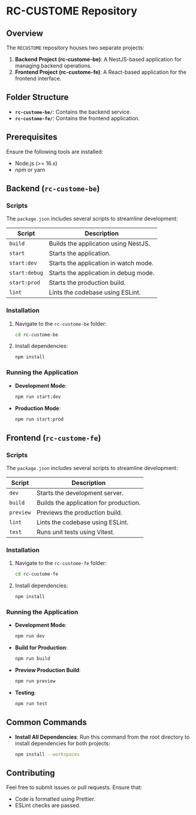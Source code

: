 # RC-CUSTOME Repository

## Overview

The `RECUSTOME` repository houses two separate projects:

1. **Backend Project (rc-custome-be)**: A NestJS-based application for managing backend operations.
2. **Frontend Project (rc-custome-fe)**: A React-based application for the frontend interface.

## Folder Structure

-   **`rc-custome-be/`**: Contains the backend service.
-   **`rc-custome-fe/`**: Contains the frontend application.

## Prerequisites

Ensure the following tools are installed:

-   Node.js (>= 16.x)
-   npm or yarn

## Backend (`rc-custome-be`)

### Scripts

The `package.json` includes several scripts to streamline development:

| Script        | Description                           |
| ------------- | ------------------------------------- |
| `build`       | Builds the application using NestJS.  |
| `start`       | Starts the application.               |
| `start:dev`   | Starts the application in watch mode. |
| `start:debug` | Starts the application in debug mode. |
| `start:prod`  | Starts the production build.          |
| `lint`        | Lints the codebase using ESLint.      |

### Installation

1. Navigate to the `rc-custome-be` folder:
    ```bash
    cd rc-custome-be
    ```
2. Install dependencies:
    ```bash
    npm install
    ```

### Running the Application

-   **Development Mode**:

    ```bash
    npm run start:dev
    ```

-   **Production Mode**:

    ```bash
    npm run start:prod
    ```

## Frontend (`rc-custome-fe`)

### Scripts

The `package.json` includes several scripts to streamline development:

| Script    | Description                            |
| --------- | -------------------------------------- |
| `dev`     | Starts the development server.         |
| `build`   | Builds the application for production. |
| `preview` | Previews the production build.         |
| `lint`    | Lints the codebase using ESLint.       |
| `test`    | Runs unit tests using Vitest.          |

### Installation

1. Navigate to the `rc-custome-fe` folder:
    ```bash
    cd rc-custome-fe
    ```
2. Install dependencies:
    ```bash
    npm install
    ```

### Running the Application

-   **Development Mode**:

    ```bash
    npm run dev
    ```

-   **Build for Production**:

    ```bash
    npm run build
    ```

-   **Preview Production Build**:

    ```bash
    npm run preview
    ```

-   **Testing**:
    ```bash
    npm run test
    ```

## Common Commands

-   **Install All Dependencies**:
    Run this command from the root directory to install dependencies for both projects:
    ```bash
    npm install --workspaces
    ```

## Contributing

Feel free to submit issues or pull requests. Ensure that:

-   Code is formatted using Prettier.
-   ESLint checks are passed.

